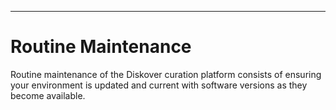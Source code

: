 ___
# Routine Maintenance

Routine maintenance of the Diskover curation platform consists of ensuring your environment is updated and current with software versions as they become available.
